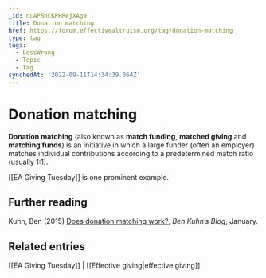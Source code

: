 ```yaml
---
_id: nLAPBnCKPHRejXAg9
title: Donation matching
href: https://forum.effectivealtruism.org/tag/donation-matching
type: tag
tags:
  - LessWrong
  - Topic
  - Tag
synchedAt: '2022-09-11T14:34:39.064Z'
---
```

# Donation matching

**Donation matching** (also known as **match funding**, **matched giving** and **matching funds**) is an initiative in which a large funder (often an employer) matches individual contributions according to a predetermined match ratio (usually 1:1).

[[EA Giving Tuesday]] is one prominent example.

Further reading
---------------

Kuhn, Ben (2015) [Does donation matching work?](https://www.benkuhn.net/matching/), *Ben Kuhn’s Blog*, January.

Related entries
---------------

[[EA Giving Tuesday]] | [[Effective giving|effective giving]]